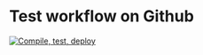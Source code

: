 # Test workflow on Github

[![Compile, test, deploy](https://github.com/ariansani/April5Giphy/actions/workflows/main.yaml/badge.svg)](https://github.com/ariansani/April5Giphy/actions/workflows/main.yaml)